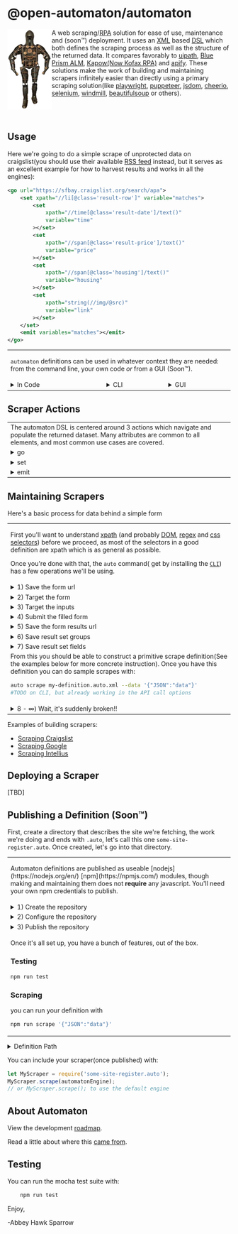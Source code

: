 @open-automaton/automaton
=========================
<img align="left" src="https://github.com/open-automaton/automaton/raw/master/docs/automaton.png">

A web scraping/[RPA](https://en.wikipedia.org/wiki/Robotic_process_automation) solution for ease of use, maintenance and (soon™) deployment. It uses an [XML](https://en.wikipedia.org/wiki/XML) based [DSL](https://en.wikipedia.org/wiki/Domain-specific_language) which both defines the scraping process as well as the structure of the returned data. It compares favorably to [uipath](https://www.uipath.com/learning/video-tutorials/workflow-automation-uipath-studio), [Blue Prism ALM](https://bpdocs.blueprism.com/hub-interact/4-3/en-us/alm/alm-process-definitions.htm?tocpath=Plugins%20and%20Tools%7CAutomation%20Lifecycle%20Management%20(ALM)%7CALM%20%E2%80%93%20Process%20definitions%7C_____0), [Kapow(Now Kofax RPA)](https://www.kofax.com/products/rpa) and [apify](https://sdk.apify.com/). These solutions make the work of building and maintaining scrapers infinitely easier than directly using a primary scraping solution(like [playwright](https://playwright.dev/), [puppeteer](https://github.com/puppeteer/puppeteer), [jsdom](https://github.com/jsdom/jsdom), [cheerio](https://www.npmjs.com/package/cheerio), [selenium](https://www.selenium.dev/), [windmill](https://getwindmill.com/), [beautifulsoup](https://pypi.org/project/beautifulsoup4/) or others).

<br><br>

Usage
-----
Here we're going to do a simple scrape of unprotected data on craigslist(you should use their available [RSS feed](https://www.craigslist.org/about/rss) instead, but it serves as an excellent example for how to harvest results and works in all the engines):

```xml
<go url="https://sfbay.craigslist.org/search/apa">
    <set xpath="//li[@class='result-row']" variable="matches">
        <set
            xpath="//time[@class='result-date']/text()"
            variable="time"
        ></set>
        <set
            xpath="//span[@class='result-price']/text()"
            variable="price"
        ></set>
        <set
            xpath="//span[@class='housing']/text()"
            variable="housing"
        ></set>
        <set
            xpath="string(//img/@src)"
            variable="link"
        ></set>
    </set>
    <emit variables="matches"></emit>
</go>
```

<table><tr><td colspan="3">

`automaton` definitions can be used in whatever context they are needed: from the command line, your own code *or* from a GUI (Soon™).
</td></tr><tr><td valign="top">
<details><summary> In Code </summary><p>

<!-- SUBTABLE -->
<table>
<!-- STEP 1 -->
<tr><td><details><summary> First, import automaton </summary><p>

```js
const Automaton = require('@open-automaton/automaton');
```

</p></details></td></tr>
<!-- STEP 2 -->
<tr><td><details><summary> Then Import the mining engine you want to use </summary><p>

- **Cheerio**
    ```js
    const MiningEngine = require(
        '@open-automaton/cheerio-mining-engine'
    );
    let myEngine = new MiningEngine();
    ```
- **Puppeteer**
    ```js
    const Engine = require(
        '@open-automaton/puppeteer-mining-engine'
    );
    let myEngine = new MiningEngine();
    ```
- **Playwright: Chromium**
    ```js
    const Engine = require(
        '@open-automaton/playwright-mining-engine'
    );
    let myEngine = new MiningEngine({type:'chromium'});
    ```
- **Playwright: Firefox**
    ```js
    const Engine = require(
        '@open-automaton/playwright-mining-engine'
    );
    let myEngine = new MiningEngine({type:'firefox'});
    ```
- **Playwright: Webkit**
    ```js
    const Engine = require(
        '@open-automaton/playwright-mining-engine'
    );
    let myEngine = new MiningEngine({type:'webkit'});
    ```
- **JSDom**
    ```js
    const Engine = require(
        '@open-automaton/jsdom-mining-engine'
    );
    let myEngine = new MiningEngine();
    ```

</p></details></td></tr>
<!-- STEP 3 -->
<tr><td><details><summary> Last you need to do the scrape(in an `async` function) </summary><p>

```js
let results = await Automaton.scrape(
    'definition.xml',
    myEngine
);
```
That's all it takes, if you need a [different usage pattern](https://github.com/open-automaton/automaton/blob/master/docs/detailed-usage.md) that is supported as well.

</p></details></td></tr>

</table>
<!-- END SUBTABLE -->

</p></details></td><td valign="top">

<details><summary> CLI </summary><p>

```bash
    npm install -g automaton-cli
    auto --help
```

</p></details></td><td valign="top">

<details><summary> GUI </summary><p>

[TBD]

</p></details></td></tr></table>

Scraper Actions
--------------------

<table>
<tr><td> The automaton DSL is centered around 3 actions which navigate and populate the returned dataset. Many attributes are common to all elements, and most common use cases are covered.</td></tr>
<!-- STEP 1 -->
<tr><td><details><summary> go </summary><p>

A progression from page to page, either by loading a url, submitting a form or clicking a UI element requires either `url` or `form`

`type` accepts ```json```, ```application/json``` or ```form```

Some engines that use the browser will only submit using the form configuration on the page and ignore the `method` and `type` options.

```xml
<go
    url="https://domain.com/path/"
    form="form-name"
    method="post"
    type="application/json"
></go>
```

</p></details></td></tr>
<!-- STEP 2 -->
<tr><td><details><summary> set </summary><p>

Either use a variable to set a target input on a form or set a variable using an [xpath](https://developer.mozilla.org/en-US/docs/Web/XPath) or [regex](https://developer.mozilla.org/en-US/docs/Web/JavaScript/Guide/Regular_Expressions). Lists are extracted by putting `set`s inside another `set`

```xml
<set
    variable="variable-name"
    xpath="//xpath/expression"
    regex="[regex]+.(expression)"
    form="form-name"
    target="input-element-name"
></set>
```

</p></details></td></tr>
<!-- STEP 3 -->
<tr><td><details><summary> emit </summary><p>

emit a value to the return and optionally post that value to a remote url

```xml
<emit
    variables="some,variables"
    remote="https://domain.com/path/"
></emit>
```

</p></details></td></tr>

</table>

Maintaining Scrapers
--------------------
Here's a basic process for data behind a simple form
<table>
<tr><td>

First you'll want to understand [xpath](https://en.wikipedia.org/wiki/XPath) (and probably [DOM](https://developer.mozilla.org/en-US/docs/Web/API/Document_Object_Model), [regex](https://developer.mozilla.org/en-US/docs/Web/JavaScript/Guide/Regular_Expressions) and [css selectors](https://developer.mozilla.org/en-US/docs/Learn/CSS/Building_blocks/Selectors)) before we proceed, as most of the selectors in a good definition are xpath which is as general as possible.

Once you're done with that, the `auto` command( get by installing the [`CLI`](https://www.npmjs.com/package/@open-automaton/automaton-cli)) has a few operations we'll be using.

</td></tr>
<!-- STEP 1 -->
<tr><td><details><summary> 1) Save the form url </summary><p>
You want to scrape the *state* of the DOM once the page is loaded, but if you use a tool like `CURL` you'll only get the *transfer state* of the page, which is probably not useful. `auto fetch` pulls the state of the DOM out of a running browser and displays that HTML.

```bash
auto fetch https://domain.com/path/ > page.html
```
</p></details></td></tr>
<!-- STEP 2 -->
<tr><td><details><summary> 2) Target the form </summary><p>

The first thing you might do against the HTML you've captured is pull all the forms out of the page, like this:

```bash
auto xpath "//form" page.html
```
</p></details></td></tr>
<!-- STEP 3 -->
<tr><td><details><summary> 3) Target the inputs </summary><p>

Assuming you've identified the form name you are targeting as `my-form-name`, you then want to get all the inputs out of it with something like:

```bash
auto xpath-form-inputs "//form[@name='my-form-name']" page.html
```

Then you need to write selectors for the inputs that need to be set (all of them in the case of cheerio, but otherwise the browser abstraction usually handles those that are prefilled)

```xml
<set
    form="<form-selector>"
    target="<input-name>"
    variable="<incoming-value-name>"
></set>
```
</p></details></td></tr>
<!-- STEP 4 -->
<tr><td><details><summary> 4) Submit the filled form </summary><p>
 you just need to target the form element with:

 ```xml
 <go form="<form-selector>">
     <!-- extraction logic to go here -->
 </go>
 ```
</p></details></td></tr>
<!-- STEP 5 -->
<tr><td><details><summary> 5) Save the form results url  </summary><p>

Here you'll need to manually use your browser go to the submitted page and save the HTML by opening the inspector, then copying the HTML from the root element, then pasting it into a file.

</p></details></td></tr>
<!-- STEP 6 -->


<tr><td><details><summary> 6) Save result set groups </summary><p>

Now we need to look for rows with something like:

```bash
auto xpath "//ul|//ol|//tbody" page.html
```
Once you settle on a selector for the correct element add a selector in the definition:

```xml
<set xpath="<xpath-selector>" variable="matches">
    <!--more selected fields here -->
</set>
```

</p></details></td></tr>
<!-- STEP 7 -->
<tr><td><details><summary> 7) Save result set fields </summary><p>

Last we need to looks for individual fields using something like:

```bash
auto xpath "//li|//tr" page_fragment.html
```
Once you settle on a selector for the correct element add a selector in the definition:

```xml
<set xpath="<xpath-selector>" variable="matches">
    <set
        xpath="<xpath-selector>"
        variable="<field-name>"
    ></set>
    <!--more selected fields here -->
</set>
```

To target the output emit the variables you want, otherwise it will dump everything in the environment.

</p></details></td></tr>

<tr><td>
From this you should be able to construct a primitive scrape definition(See the examples below for more concrete instruction). Once you have this definition you can do sample scrapes with:

```bash
auto scrape my-definition.auto.xml --data '{"JSON":"data"}'
#TODO on CLI, but already working in the API call options
```
</td></tr>

<!-- STEP 8 -->
<tr><td><details><summary> 8 - ∞) Wait, it's suddenly broken!! </summary><p>

The most frustrating thing about scrapers is, because they are tied to the structural representation of the presentation, which is designed to change, scrapers will inevitably break. While this is frustrating, using the provided tools on fresh fetches of the pages in question will quickly highlight what's failing. Usually:

1. The url has changed, requiring an update to the definition,
2. The page structure has changed requiring 1 or more selectors to be rewritten,
3. The page has changed their delivery architecture, requiring you to use a more expensive engine (computationally: cheerio < jsdom < puppeteer, playwright).

</p></details></td></tr>

</table>

Examples of building scrapers:

- [Scraping Craigslist](https://github.com/open-automaton/automaton/blob/master/docs/craigslist.md)
- [Scraping Google](https://github.com/open-automaton/automaton/blob/master/docs/google.md)
- [Scraping Intellius](https://github.com/open-automaton/automaton/blob/master/docs/intellius.md)

Deploying a Scraper
-------------------
[TBD]

Publishing a Definition (Soon™)
-----------------------
First, create a directory that describes the site we're fetching, the work we're doing and ends with `.auto`, let's call this one `some-site-register.auto`. Once created, let's go into that directory.

<table>

<tr><td><p>
    Automaton definitions are published as useable [nodejs](https://nodejs.org/en/) [npm](https://npmjs.com/) modules, though making and maintaining them does not <b>require</b> any javascript. You'll need your own npm credentials to publish.
</p></td></tr>
<!-- STEP 1 -->
<tr><td><details><summary> 1) Create the repository </summary><p>

Once in the directory let's run
```bash
auto init ../some/path/some-site-register.auto
```
If a definition is not provided, a blank one will be initialized

</p></details></td></tr>

<!-- STEP 2 -->
<tr><td><details><summary> 2) Configure the repository </summary><p>

you'll need to import the engine you want to use by default:

```bash
# we are choosing to default to JSDOM
npm install @open-automaton/jsdom-mining-engine
```
then add an entry to `package.json` for the default engine

```json
{
    "defaultAutomatonEngine" : "@open-automaton/jsdom-mining-engine"
}
```

</p></details></td></tr>

<!-- STEP 3 -->
<tr><td><details><summary> 3) Publish the repository </summary><p>

publishing is the standard:

```bash
npm publish
```

Before publishing, please consider updating the README to describe your incoming data requirements.

</p></details></td></tr>

<!-- Feature Description -->
<tr><td><p>

Once it's all set up, you have a bunch of features, out of the box.

### Testing

```bash
npm run test
```

### Scraping

you can run your definition with

```bash
npm run scrape '{"JSON":"data"}'
```

</p></td></tr>

</table>

<details><summary> Definition Path </summary><p>

you can reference the definition directly (in parent projects) at:

```js
let xmlPath = require('some-site-register.auto').xml;
```

which is short for:

```js
path.merge(
    require.resolve('some-site-register.auto'),
    'src',
    'some-site-register.auto.xml'
)
// ./node_modules/some-site-register.auto/src/some-site-register.auto.xml
```

The top level `Automaton.scrape()` function knows how to transform `some-site-register.auto` into that, so you can just use the shorthand there.

</p></details>

You can include your scraper(once published) with:
```js
let MyScraper = require('some-site-register.auto');
MyScraper.scrape(automatonEngine);
// or MyScraper.scrape(); to use the default engine
```

About Automaton
---------------

View the development [roadmap](https://github.com/open-automaton/automaton/blob/master/docs/roadmap.md).

Read a little about where this [came from](https://github.com/open-automaton/automaton/blob/master/docs/history.md).

Testing
-------
You can run the mocha test suite with:

```bash
    npm run test
```

Enjoy,

-Abbey Hawk Sparrow
